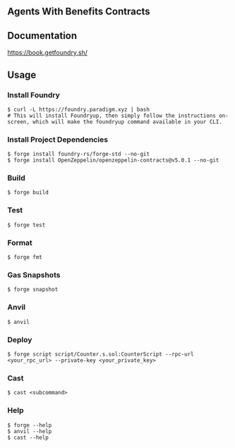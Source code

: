 ## Agents With Benefits Contracts

## Documentation

https://book.getfoundry.sh/

## Usage

### Install Foundry

```shell
$ curl -L https://foundry.paradigm.xyz | bash
# This will install Foundryup, then simply follow the instructions on-screen, which will make the foundryup command available in your CLI.
```

### Install Project Dependencies

```shell
$ forge install foundry-rs/forge-std --no-git
$ forge install OpenZeppelin/openzeppelin-contracts@v5.0.1 --no-git  
```

### Build

```shell
$ forge build
```

### Test

```shell
$ forge test
```

### Format

```shell
$ forge fmt
```

### Gas Snapshots

```shell
$ forge snapshot
```

### Anvil

```shell
$ anvil
```

### Deploy

```shell
$ forge script script/Counter.s.sol:CounterScript --rpc-url <your_rpc_url> --private-key <your_private_key>
```

### Cast

```shell
$ cast <subcommand>
```

### Help

```shell
$ forge --help
$ anvil --help
$ cast --help
```
